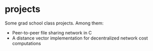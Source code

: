 # projects

Some grad school class projects. Among them:
- Peer-to-peer file sharing network in C
- A distance vector implementation for decentralized network cost computations
